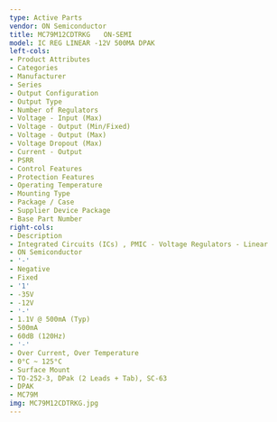 ```yaml
---
type: Active Parts
vendor: ON Semiconductor
title: MC79M12CDTRKG　　ON-SEMI
model: IC REG LINEAR -12V 500MA DPAK
left-cols:
- Product Attributes
- Categories
- Manufacturer
- Series
- Output Configuration
- Output Type
- Number of Regulators
- Voltage - Input (Max)
- Voltage - Output (Min/Fixed)
- Voltage - Output (Max)
- Voltage Dropout (Max)
- Current - Output
- PSRR
- Control Features
- Protection Features
- Operating Temperature
- Mounting Type
- Package / Case
- Supplier Device Package
- Base Part Number
right-cols:
- Description
- Integrated Circuits (ICs) , PMIC - Voltage Regulators - Linear
- ON Semiconductor
- '-'
- Negative
- Fixed
- '1'
- -35V
- -12V
- '-'
- 1.1V @ 500mA (Typ)
- 500mA
- 60dB (120Hz)
- '-'
- Over Current, Over Temperature
- 0°C ~ 125°C
- Surface Mount
- TO-252-3, DPak (2 Leads + Tab), SC-63
- DPAK
- MC79M
img: MC79M12CDTRKG.jpg
---
```

